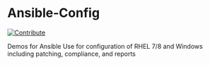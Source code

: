 # Ansible-Config
[![Contribute](https://www.eclipse.org/che/contribute.svg)](https://devspaces.apps.hypershift.shadowman.dev/#https://github.com/shadowman-lab/Ansible-Config)

Demos for Ansible Use for configuration of RHEL 7/8 and Windows including patching, compliance, and reports
